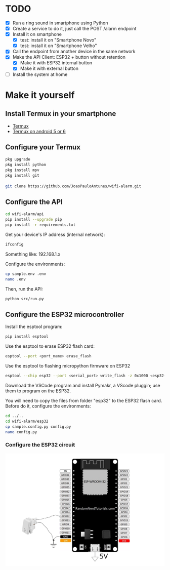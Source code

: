 # TODO

- [x] Run a ring sound in smartphone using Python
- [x] Create a service to do it, just call the POST /alarm endpoint
- [x] Install it on smartphone
    - [x] test: install it on "Smartphone Novo"   
    - [x] test: install it on "Smartphone Velho"   
- [x] Call the endpoint from another device in the same network
- [x] Make the API Client: ESP32 + button without retention
    - [x] Make it with ESP32 internal button
    - [x] Make it with external button
- [ ] Install the system at home

# Make it yourself

## Install Termux in your smartphone

- [Termux](https://github.com/termux/termux-app)
- [Termux on android 5 or 6](https://github.com/termux/termux-app/wiki/Termux-on-android-5-or-6)

## Configure your Termux

```bash
pkg upgrade
pkg install python
pkg install mpv
pkg install git

git clone https://github.com/JoaoPauloAntunes/wifi-alarm.git
```

## Configure the API
```bash
cd wifi-alarm/api
pip install --upgrade pip
pip install -r requirements.txt
```

Get your device's IP address (internal network):
```bash
ifconfig
```
Something like: 192.168.1.x

Configure the environments:
```bash
cp sample.env .env
nano .env
```

Then, run the API:
```bash
python src/run.py
```

## Configure the ESP32 microcontroller

Install the esptool program:
```bash
pip install esptool
```

Use the esptool to erase ESP32 flash card:
```bash
esptool --port <port_name> erase_flash
```

Use the esptool to flashing micropython firmware on ESP32
```bash
esptool --chip esp32 --port <serial_port> write_flash -z 0x1000 <esp32-X.bin>
```

Download the VSCode program and install Pymakr, a VScode pluggin; use them to program on the ESP32.

You will need to copy the files from folder "esp32" to the ESP32 flash card. Before do it, configure the environments:
```bash
cd ../..
cd wifi-alarm/esp32
cp sample.config.py config.py
nano config.py
```

### Configure the ESP32 circuit

<img src="https://github.com/JoaoPauloAntunes/wifi-alarm/blob/master/esp32/docs/eletronic_circuit.jpg" />
